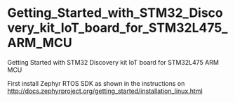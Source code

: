 # Getting_Started_with_STM32_Discovery_kit_IoT_board_for_STM32L475_ARM_MCU
Getting Started with STM32 Discovery kit IoT board for STM32L475 ARM MCU

First install Zephyr RTOS SDK as shown in the instructions on
http://docs.zephyrproject.org/getting_started/installation_linux.html
